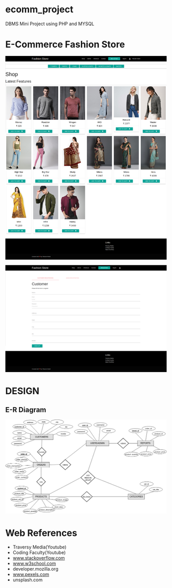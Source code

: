# ecomm_project
DBMS Mini Project using PHP  and MYSQL
# E-Commerce Fashion Store
![alt text](https://github.com/tikarammardi/ecomm_project/blob/trigger/img/shop.png)  



![alt text](https://github.com/tikarammardi/ecomm_project/blob/trigger/img/registration.png)


# DESIGN
## E-R Diagram
![alt text](https://github.com/tikarammardi/ecomm_project/blob/trigger/img/ecomm_db.jpg)



# Web References  
- Traversy Media(Youtube)
- Coding Faculty(Youtube)
- www.stackoverflow.com
- www.w3school.com
- developer.mozilla.org
- www.pexels.com
- unsplash.com
